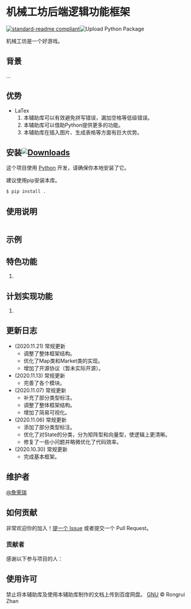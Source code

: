 # 机械工坊后端逻辑功能框架

[![standard-readme compliant](https://img.shields.io/badge/readme%20style-standard-brightgreen.svg?style=flat-square)](https://github.com/RichardLitt/standard-readme)![Upload Python Package](https://github.com/zrr1999/PyTex/workflows/Upload%20Python%20Package/badge.svg)

机械工坊是一个好游戏。

## 背景

...

## 优势
- LaTex
    1. 本辅助库可以有效避免拼写错误，漏加空格等低级错误。
    2. 本辅助库可以借助Python提供更多的功能。
    3. 本辅助库在插入图片、生成表格等方面有巨大优势。


## 安装[![Downloads](https://pepy.tech/badge/bone-pytex)](https://pepy.tech/project/bone-pytex)

这个项目使用 [Python](https://www.python.org/downloads/) 开发，请确保你本地安装了它。

建议使用pip安装本库。

```sh
$ pip install .
```

## 使用说明



```python

```



## 示例



## 特色功能
1. 

## 计划实现功能
1. 

## 更新日志
- (2020.11.21)  常规更新
    - 调整了整体框架结构。
    - 优化了Map类和Market类的实现。
    - 增加了开源协议（暂未实际开源）。
- (2020.11.13)  常规更新
    - 完善了各个模块。
- (2020.11.07)  常规更新
    - 补充了部分类型标注。
    - 调整了整体框架结构。
    - 增加了简易可视化。
- (2020.11.06)  常规更新
    - 添加了部分类型标注。
    - 优化了对State的分类，分为矩阵型和向量型，使逻辑上更清晰。
    - 修复了一些小问题并略微优化了代码效率。
- (2020.10.30)  常规更新
    - 完成基本框架。

## 维护者

[@詹荣瑞](https://github.com/tczrr1999)

## 如何贡献

非常欢迎你的加入！[提一个 Issue](https://gitee.com/zrr1999/machinery-workshop/issues/new) 或者提交一个 Pull Request。

### 贡献者

感谢以下参与项目的人：

## 使用许可

禁止将本辅助库及使用本辅助库制作的文档上传到百度网盘。
[GNU](LICENSE) © Rongrui Zhan
